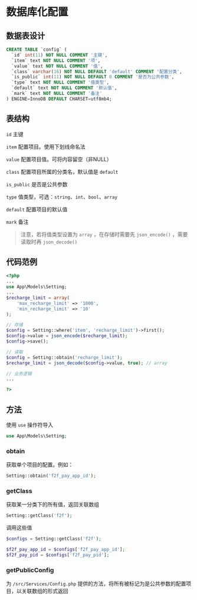 # 数据库化配置

## 数据表设计

```sql
CREATE TABLE `config` (
  `id` int(11) NOT NULL COMMENT '主键',
  `item` text NOT NULL COMMENT '项',
  `value` text NOT NULL COMMENT '值',
  `class` varchar(16) NOT NULL DEFAULT 'default' COMMENT '配置分类',
  `is_public` int(11) NOT NULL DEFAULT 0 COMMENT '是否为公共参数',
  `type` text NOT NULL COMMENT '值类型',
  `default` text NOT NULL COMMENT '默认值',
  `mark` text NOT NULL COMMENT '备注'
) ENGINE=InnoDB DEFAULT CHARSET=utf8mb4;
```

## 表结构

`id` 主键

`item` 配置项目。使用下划线命名法

`value` 配置项目值。可将内容留空（非NULL）

`class` 配置项目所属的分类名，默认值是 `default` 

`is_public` 是否是公共参数

`type` 值类型，可选：`string`、`int`、`bool`、`array`

`default` 配置项目的默认值

`mark` 备注

> 注意，若将值类型设置为 `array` ，在存储时需要先 `json_encode()` ，需要读取时再 `json_decode()`

## 代码范例

```php
<?php
...
use App\Models\Setting;
...
$recharge_limit = array(
    'max_recharge_limit' => '1000',
    'min_recharge_limit' => '10'
);

// 存储
$config = Setting::where('item', 'recharge_limit')->first();
$config->value = json_encode($recharge_limit);
$config->save();

// 读取
$config = Setting::obtain('recharge_limit');
$recharge_limit = json_decode($config->value, true); // array

// 业务逻辑
...

?>
```

## 方法

使用 `use` 操作符导入

```php
use App\Models\Setting;
```

### obtain

获取单个项目的配置。例如：

```php
Setting::obtain('f2f_pay_app_id');
```

### getClass

获取某一分类下的所有值，返回关联数组

```php
Setting::getClass('f2f');
```

调用这些值

```php
$configs = Setting::getClass('f2f');

$f2f_pay_app_id = $configs['f2f_pay_app_id'];
$f2f_pay_pid = $configs['f2f_pay_pid'];
```

### getPublicConfig

为 `/src/Services/Config.php` 提供的方法，将所有被标记为是公共参数的配置项目，以关联数组的形式返回
